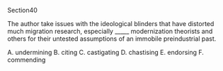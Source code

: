Section40

The author take issues with the ideological blinders that have distorted much migration research, especially  _____ modernization theorists and others for their untested assumptions of an immobile preindustrial past.

A. undermining
B. citing
C. castigating
D. chastising
E. endorsing
F. commending